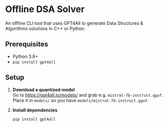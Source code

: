 # Offline DSA Solver

An offline CLI tool that uses GPT4All to generate Data Structures & Algorithms solutions in C++ or Python.

## Prerequisites

- Python 3.8+
- `pip install gpt4all`

## Setup

1. **Download a quantized model**  
   Go to https://gpt4all.io/models/ and grab e.g. `mistral-7b-instruct.gguf`.  
   Place it in `models/` so you have `models/mistral-7b-instruct.gguf`.

2. **Install dependencies**  
   ```bash
   pip install gpt4all
